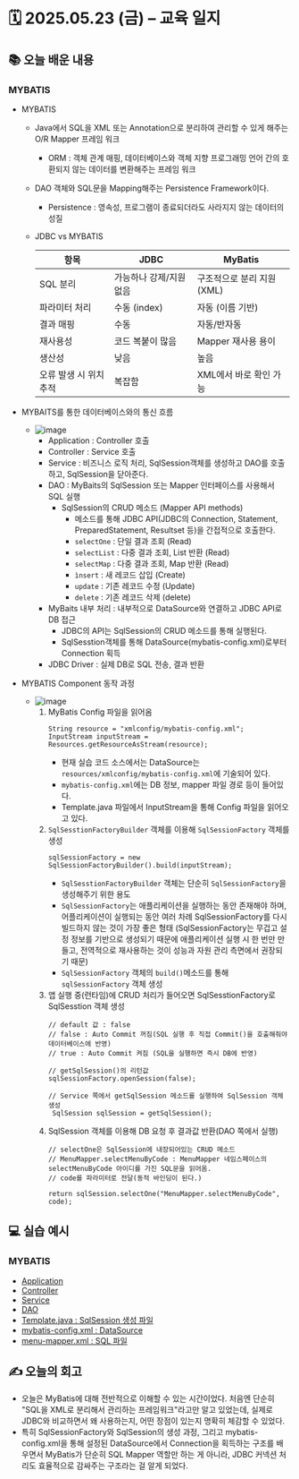 # 🗓️ 2025.05.23 (금) – 교육 일지

## 📚 오늘 배운 내용

### MYBATIS
- MYBATIS 
  - Java에서 SQL을 XML 또는 Annotation으로 분리하여 관리할 수 있게 해주는 O/R Mapper 프레임 워크 
    - ORM : 객체 관계 매핑, 데이터베이스와 객체 지향 프로그래밍 언어 간의 호환되지 않는 데이터를 변환해주는 프레임 워크
  - DAO 객체와 SQL문을 Mapping해주는 Persistence Framework이다.
    - Persistence : 영속성, 프로그램이 종료되더라도 사라지지 않는 데이터의 성질
  - JDBC vs MYBATIS
    
    | 항목            | JDBC          | MyBatis           |
    | ------------- | ------------- | ----------------- |
    | SQL 분리        | 가능하나 강제/지원 없음 | 구조적으로 분리 지원 (XML) |
    | 파라미터 처리       | 수동 (index)    | 자동 (이름 기반)        |
    | 결과 매핑         | 수동            | 자동/반자동            |
    | 재사용성          | 코드 복붙이 많음     | Mapper 재사용 용이     |
    | 생산성           | 낮음            | 높음                |
    | 오류 발생 시 위치 추적 | 복잡함           | XML에서 바로 확인 가능    |

- MYBAITS를 통한 데이터베이스와의 통신 흐름
  - ![image](https://img1.daumcdn.net/thumb/R1280x0/?scode=mtistory2&fname=https%3A%2F%2Fblog.kakaocdn.net%2Fdn%2FkFXjp%2Fbtrdes5ZgiP%2F7vb9L0T78i3A6anlaOsZq1%2Fimg.png)
    - Application : Controller 호출
    - Controller : Service 호출
    - Service : 비즈니스 로직 처리, SqlSession객체를 생성하고 DAO를 호출하고, SqlSession을 닫아준다.
    - DAO : MyBaits의 SqlSession 또는 Mapper 인터페이스를 사용해서 SQL 실행
      - SqlSession의 CRUD 메소드 (Mapper API methods)
        - 메소드를 통해 JDBC API(JDBC의 Connection, Statement, PreparedStatement, Resultset 등)을 간접적으로 호출한다.
        - `selectOne` : 단일 결과 조회 (Read)
        - `selectList` : 다중 결과 조회, List 반환 (Read)
        - `selectMap` : 다중 결과 조회, Map 반환 (Read)
        - `ìnsert` : 새 레코드 삽입 (Create)
        - `update` : 기존 레코드 수정 (Update)
        - `delete` : 기존 레코드 삭제 (delete)
    - MyBaits 내부 처리 : 내부적으로 DataSource와 연결하고 JDBC API로 DB 접근
      - JDBC의 API는 SqlSession의 CRUD 메소드를 통해 실행된다.
      - SqlSesstion객체를 통해 DataSource(mybatis-config.xml)로부터 Connection 획득
    - JDBC Driver : 실제 DB로 SQL 전송, 결과 반환
- MYBATIS Component 동작 과정
  - ![image](https://img1.daumcdn.net/thumb/R1280x0/?scode=mtistory2&fname=https%3A%2F%2Fblog.kakaocdn.net%2Fdn%2F9ACBn%2FbtrdjQkgKvd%2Fyl8gcK7KEukWd89ZHX6JbK%2Fimg.png)
    1. MyBatis Config 파일을 읽어옴
        ```
       String resource = "xmlconfig/mybatis-config.xml";
       InputStream inputStream = Resources.getResourceAsStream(resource);
        ```
       - 현재 실습 코드 소스에서는 DataSource는 `resources/xmlconfig/mybatis-config.xml`에 기술되어 있다.
       - `mybatis-config.xml`에는 DB 정보, mapper 파일 경로 등이 들어있다.
       - Template.java 파일에서 InputStream을 통해 Config 파일을 읽어오고 있다.
    2. `SqlSesstionFactoryBuilder` 객체를 이용해 `SqlSessionFactory` 객체를 생성
        ```
        sqlSessionFactory = new SqlSessionFactoryBuilder().build(inputStream);
        ```
       - `SqlSesstionFactoryBuilder` 객체는 단순히 `SqlSessionFactory`을 생성해주기 위한 용도
       - `SqlSessionFactory`는 애플리케이션을 실행하는 동안 존재해야 하며,어플리케이션이 실행되는 동안 여러 차례 SqlSessionFactory를 다시 빌드하지 않는 것이 가장 좋은 형태
         (SqlSessionFactory는 무겁고 설정 정보를 기반으로 생성되기 때문에 애플리케이션 실행 시 한 번만 만들고, 전역적으로 재사용하는 것이 성능과 자원 관리 측면에서 권장되기 때문)
       - `SqlSessionFactory` 객체의 `build()`메소드를 통해 `sqlSessionFactory` 객체 생성
    3. 앱 실행 중(런타임)에 CRUD 처리가 들어오면 SqlSesstionFactory로 SqlSesstion 객체 생성
       ```
       // default 값 : false
       // false : Auto Commit 꺼짐(SQL 실행 후 직접 Commit()을 호출해줘야 데이터베이스에 반영)
       // true : Auto Commit 켜짐 (SQL을 실행하면 즉시 DB에 반영)
       
       // getSqlSession()의 리턴값
       sqlSessionFactory.openSession(false);
       
       // Service 쪽에서 getSqlSession 메소드를 실행하여 SqlSession 객체 생성
        SqlSession sqlSession = getSqlSession();
       ```
    4. SqlSession 객체를 이용해 DB 요청 후 결과값 반환(DAO 쪽에서 실행)
       ```
       // selectOne은 SqlSession에 내장되어있는 CRUD 메소드
       // MenuMapper.selectMenuByCode : MenuMapper 네임스페이스의 selectMenuByCode 아이디를 가진 SQL문을 읽어옴.
       // code를 파라미터로 전달(동적 바인딩이 된다.)
       
       return sqlSession.selectOne("MenuMapper.selectMenuByCode", code);
       ```
## 💻 실습 예시

### MYBATIS
- [Application](../../MYBATIS/chapter03_crud/src/main/java/com/xmlconfig/Application.java)
- [Controller](../../MYBATIS/chapter03_crud/src/main/java/com/xmlconfig/MenuController.java)
- [Service](../../MYBATIS/chapter03_crud/src/main/java/com/xmlconfig/MenuService.java)
- [DAO](../../MYBATIS/chapter03_crud/src/main/java/com/xmlconfig/MenuDAO.java)
- [Template.java : SqlSession 생성 파일](../../MYBATIS/chapter03_crud/src/main/java/com/xmlconfig/Template.java)
- [mybatis-config.xml : DataSource](../../MYBATIS/chapter03_crud/src/main/resources/xmlconfig/mybatis-config.xml)
- [menu-mapper.xml : SQL 파일](../../MYBATIS/chapter03_crud/src/main/resources/xmlconfig/menu-mapper.xml)

## ✍️ 오늘의 회고
- 오늘은 MyBatis에 대해 전반적으로 이해할 수 있는 시간이었다. 처음엔 단순히 "SQL을 XML로 분리해서 관리하는 프레임워크"라고만 알고 있었는데, 실제로 JDBC와 비교하면서 왜 사용하는지, 어떤 장점이 있는지 명확히 체감할 수 있었다.
- 특히 SqlSessionFactory와 SqlSession의 생성 과정, 그리고 mybatis-config.xml을 통해 설정된 DataSource에서 Connection을 획득하는 구조를 배우면서 MyBatis가 단순히 SQL Mapper 역할만 하는 게 아니라,
JDBC 커넥션 처리도 효율적으로 감싸주는 구조라는 걸 알게 되었다.